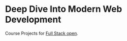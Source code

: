 # Deep Dive Into Modern Web Development

Course Projects for [Full Stack open](https://fullstackopen.com/en/).

